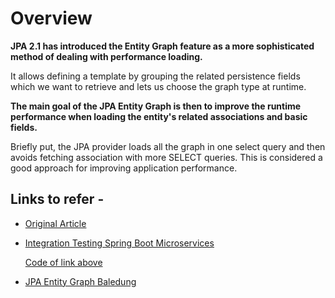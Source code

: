 # Overview

**JPA 2.1 has introduced the Entity Graph feature as a more sophisticated method of dealing with performance loading.**

It allows defining a template by grouping the related persistence fields which we want to retrieve and lets us choose the graph type at runtime.

**The main goal of the JPA Entity Graph is then to improve the runtime performance when loading the entity's related associations and basic fields.**

Briefly put, the JPA provider loads all the graph in one select query and then avoids fetching association with more SELECT queries. This is considered a good approach for improving application performance.


## Links to refer -
* [Original Article](https://medium.com/swlh/jpa-entity-graphs-with-spring-boot-30cb110ba4f8) 
* [Integration Testing Spring Boot Microservices](https://medium.com/@mohamadalaloush/integration-testing-spring-boot-microservices-docker-compose-2a8313361dab)
  
  [Code of link above](https://github.com/MemoAlfa/integration-test-demo)
  
* [JPA Entity Graph Baledung](https://www.baeldung.com/jpa-entity-graph)